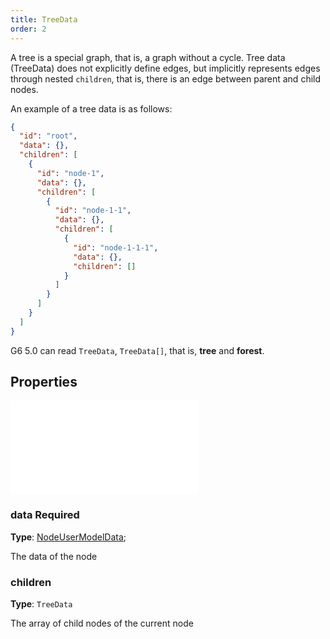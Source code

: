 ```yaml
---
title: TreeData
order: 2
---
```


A tree is a special graph, that is, a graph without a cycle. Tree data (TreeData) does not explicitly define edges, but implicitly represents edges through nested `children`, that is, there is an edge between parent and child nodes.

An example of a tree data is as follows:

```json
{
  "id": "root",
  "data": {},
  "children": [
    {
      "id": "node-1",
      "data": {},
      "children": [
        {
          "id": "node-1-1",
          "data": {},
          "children": [
            {
              "id": "node-1-1-1",
              "data": {},
              "children": []
            }
          ]
        }
      ]
    }
  ]
}
```

G6 5.0 can read `TreeData`, `TreeData[]`, that is, **tree** and **forest**.

## Properties

<embed src="../../common/DataID.en.md"></embed>

### data <Badge type="error">Required</Badge>

**Type**: [NodeUserModelData](./NodeUserModelData.en.md);

The data of the node

### children

**Type**: `TreeData`

The array of child nodes of the current node
